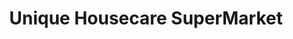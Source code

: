 ---
title: "Unique Housecare SuperMarket"
url: /kiambu/unique-housecare-supermarket/
shop: supermarket
---